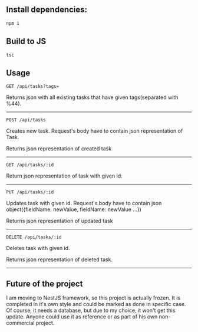 ## Install dependencies:
```
npm i
```
## Build to JS
```
tsc
```
## Usage
```
GET /api/tasks?tags=
```
Returns json with all existing tasks that have given tags(separated with %44).

<hr>

```
POST /api/tasks
```
Creates new task. Request's body have to contain json representation of Task.

Returns json representation of created task

<hr>

```
GET /api/tasks/:id
```
Return json representation of task with given id.

<hr>

```
PUT /api/tasks/:id
```
Updates task with given id. Request's body have to contain json object({fieldName: newValue, fieldName: newValue ...})

Returns json representation of updated task

<hr>

```
DELETE /api/tasks/:id
```
Deletes task with given id.

Returns json representation of deleted task.

<hr>

## Future of the project

I am moving to NestJS framework, so this project is actually frozen. It is completed in it's own style and could be marked as done in specific case. Of course, it needs a database, but due to my choice, it won't get this update. Anyone could use it as reference or as part of his own non-commercial project.